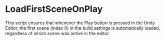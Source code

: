 # LoadFirstSceneOnPlay
This script ensures that whenever the Play button is pressed in the Unity Editor, the first scene (index 0) in the build settings is automatically loaded, regardless of which scene was active in the editor.
